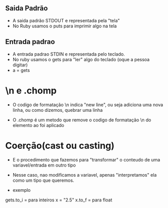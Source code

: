 ## Saida Padrão

- A saida padrão STDOUT e representada pela "tela"
- No Ruby usamos o puts para imprimir algo na tela

## Entrada padrao

- A entrada padrao STDIN e representada pelo teclado.
- No ruby usamos o gets para "ler" algo do teclado (oque a pessoa digitar)
- a = gets

# \n e .chomp

- O codigo de formatação \n indica "new line", ou seja adiciona uma nova linha, ou como dizemos, quebrar uma linha

- O .chomp é um metodo que remove o codigo de formatação \n do elemento ao foi aplicado

# Coerção(cast ou casting)

- E o procedimento que fazemos para "transformar" o conteudo de uma variavel/entrada em outro tipo

- Nesse caso, nao modificamos a variavel, apenas "interpretamos" ela como um tipo que queremos.

* exemplo

gets.to_i = para inteiros
x = "2.5"
x.to_f = para float

